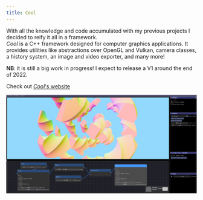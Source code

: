 ```yaml
---
title: Cool
---
```


With all the knowledge and code accumulated with my previous projects I decided to reify it all in a framework.<br/>
*Cool* is a C++ framework designed for computer graphics applications. It provides utilities like abstractions over OpenGL and Vulkan, camera classes, a history system, an image and video exporter, and many more!

**NB**: it is still a big work in progress! I expect to release a V1 around the end of 2022.

Check out [*Cool*'s website](https://coollibs.github.io/home/)

![CoolLab](./images/coollab.png)